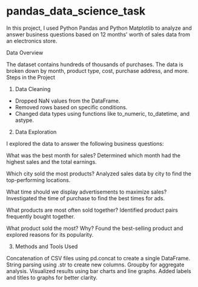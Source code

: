 # pandas_data_science_task
In this project, I used Python Pandas and Python Matplotlib to analyze and answer business questions based on 12 months' worth of sales data from an electronics store.

Data Overview  

The dataset contains hundreds of thousands of purchases.
The data is broken down by month, product type, cost, purchase address, and more.
Steps in the Project  

1. Data Cleaning
   
- Dropped NaN values from the DataFrame.
- Removed rows based on specific conditions.
- Changed data types using functions like to_numeric, to_datetime, and astype.  

2. Data Exploration  

I explored the data to answer the following business questions:

What was the best month for sales?
Determined which month had the highest sales and the total earnings.

Which city sold the most products?
Analyzed sales data by city to find the top-performing locations.

What time should we display advertisements to maximize sales?
Investigated the time of purchase to find the best times for ads.

What products are most often sold together?
Identified product pairs frequently bought together.

What product sold the most? Why?
Found the best-selling product and explored reasons for its popularity.

3. Methods and Tools Used
   
Concatenation of CSV files using pd.concat to create a single DataFrame.
String parsing using .str to create new columns.
Groupby for aggregate analysis.
Visualized results using bar charts and line graphs.
Added labels and titles to graphs for better clarity.
